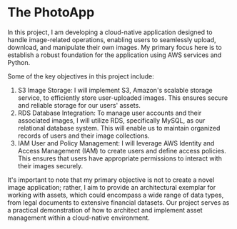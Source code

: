 # The PhotoApp


In this project, I am developing a cloud-native application designed to handle image-related operations, enabling users to seamlessly upload, download, and manipulate their own images. My primary focus here is to establish a robust foundation for the application using AWS services and Python. 

Some of the key objectives in this project include:

1. S3 Image Storage: I will implement S3, Amazon's scalable storage service, to efficiently store user-uploaded images. This ensures secure and reliable storage for our users' assets.
2. RDS Database Integration: To manage user accounts and their associated images, I will utilize RDS, specifically MySQL, as our relational database system. This will enable us to maintain organized records of users and their image collections.
3. IAM User and Policy Management: I will leverage AWS Identity and Access Management (IAM) to create users and define access policies. This ensures that users have appropriate permissions to interact with their images securely.

   
It's important to note that my primary objective is not to create a novel image application; rather, I aim to provide an architectural exemplar for working with assets, which could encompass a wide range of data types, from legal documents to extensive financial datasets. Our project serves as a practical demonstration of how to architect and implement asset management within a cloud-native environment.
